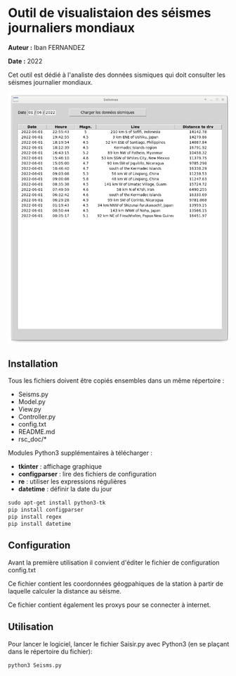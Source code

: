 # Outil de visualistaion des séismes journaliers mondiaux

**Auteur :** Iban FERNANDEZ

**Date :** 2022

Cet outil est dédié à l'analiste des données sismiques qui doit consulter les séismes journalier mondiaux.

![Alt text](rsc_doc/graphical_interface.png?raw=true "Interface")

## Installation

Tous les fichiers doivent être copiés ensembles dans un même répertoire :
- Seisms.py
- Model.py
- View.py
- Controller.py
- config.txt
- README.md
- rsc_doc/*

Modules Python3 supplémentaires à télécharger :
- **tkinter** : affichage graphique
- **configparser** : lire des fichiers de configuration
- **re** : utiliser les expressions régulières
- **datetime** : définir la date du jour

```bash:
sudo apt-get install python3-tk
pip install configparser
pip install regex
pip install datetime
```

## Configuration

Avant la première utilisation il convient d'éditer le fichier de configuration config.txt

Ce fichier contient les coordonnées géogpahiques de la station à partir de laquelle calculer la distance au séisme.

Ce fichier contient également les proxys pour se connecter à internet.


## Utilisation

Pour lancer le logiciel, lancer le fichier Saisir.py avec Python3 (en se plaçant dans le répertoire du fichier):

```bash:
python3 Seisms.py
```
